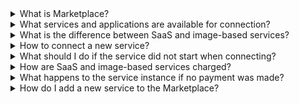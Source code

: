
<details>

<summary>What is Marketplace?</summary>

Marketplace is a VK Cloud subsystem that provides customers with access to third—party services of various kinds, for more information, see the article [About the service](../concepts/about/).

</details>

<details>

<summary>What services and applications are available for connection?</summary>

You can view the current list of services and applications in the VK Cloud personal account in the section [App Store](https://msk.cloud.vk.com/app/services/marketplace).

</details>

<details>

<summary>What is the difference between SaaS and image-based services?</summary>

The services differ in architecture and pricing, the full list of differences is in the article [About the service](../concepts/about#types_of_services).

</details>

<details>

<summary>How to connect a new service?</summary>

[Use the instructions](../service-management/pr-instance-add/) to connect the service instance.

</details>

<details>

<summary>What should I do if the service did not start when connecting?</summary>

1. Check if there are enough quotas in the project to deploy the service. Free up resources or increase quotas through [technical support](/en/contacts).
1. With [prepaid payment system](../tariffication/): check if there are enough funds in the project account.
1. [Update](../service-management/pr-instance-manage#recreating_or_re_updating_a_service_instance) service instance.

</details>

<details>

<summary>How are SaaS and image-based services charged?</summary>

The set of charged resources differs for different types of services, for more information, see the article [Tariffication](../tariffication/).

</details>

<details>

<summary>What happens to the service instance if no payment was made?</summary>

If no payment was made with the postpaid method, the service will be deleted, for more information, see the article [Tariffication](../tariffication/).

</details>

<details>

<summary>How do I add a new service to the Marketplace?</summary>

Write to `marketplace@cloud.vk.com` with information about the service you are going to add to the Marketplace.

</details>
